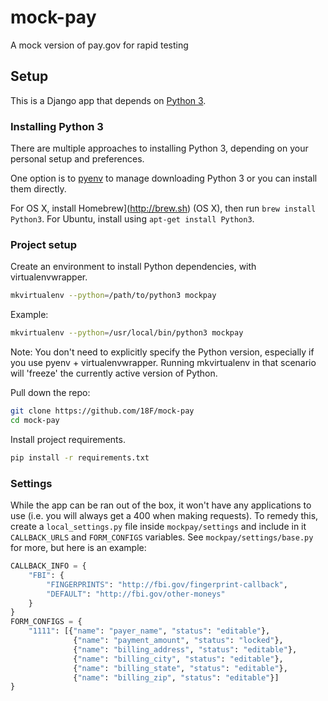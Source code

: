 mock-pay
========

A mock version of pay.gov for rapid testing

## Setup

This is a Django app that depends on [Python 3](https://docs.python.org/3/).

### Installing Python 3
There are multiple approaches to installing Python 3, depending on your personal setup and preferences.

One option is to [pyenv](https://github.com/yyuu/pyenv) to manage downloading Python 3 or you can install them directly.

For OS X, install Homebrew](http://brew.sh) (OS X), then run `brew install Python3`. For Ubuntu, install using `apt-get install Python3`.


### Project setup

Create an environment to install Python dependencies, with virtualenvwrapper.

```bash
mkvirtualenv --python=/path/to/python3 mockpay
```

Example:
```bash
mkvirtualenv --python=/usr/local/bin/python3 mockpay
```

Note: You don't need to explicitly specify the Python version, especially if
you use pyenv + virtualenvwrapper. Running mkvirtualenv in that scenario will
'freeze' the currently active version of Python.

Pull down the repo:

```bash
git clone https://github.com/18F/mock-pay
cd mock-pay
```

Install project requirements.

```bash
pip install -r requirements.txt
```

### Settings

While the app can be ran out of the box, it won't have any applications to use
(i.e. you will always get a 400 when making requests). To remedy this, create
a `local_settings.py` file inside `mockpay/settings` and include in it
`CALLBACK_URLS` and `FORM_CONFIGS` variables. See `mockpay/settings/base.py`
for more, but here is an example:

```python
CALLBACK_INFO = {
    "FBI": {
        "FINGERPRINTS": "http://fbi.gov/fingerprint-callback",
        "DEFAULT": "http://fbi.gov/other-moneys"
    }
}
FORM_CONFIGS = {
    "1111": [{"name": "payer_name", "status": "editable"},
              {"name": "payment_amount", "status": "locked"},
              {"name": "billing_address", "status": "editable"},
              {"name": "billing_city", "status": "editable"},
              {"name": "billing_state", "status": "editable"},
              {"name": "billing_zip", "status": "editable"}]
}
```
